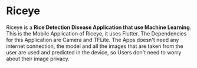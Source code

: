 # Riceye

Riceye is a **Rice Detection Disease Application that use Machine Learning**. This is the Mobile Application of Riceye, it uses Flutter. The Dependencies for this Application are Camera and TFLite. The Apps doesn't need any internet connection, the model and all the images that are taken from the user are used and predicted in the device, so Users don't need to worry about their image privacy.
